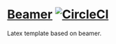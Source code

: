 # [Beamer](https://github.com/ArmageddonKnight/Beamer/releases/download/latest/main.pdf) [![CircleCI](https://circleci.com/gh/ArmageddonKnight/Beamer.svg?style=svg)](https://circleci.com/gh/ArmageddonKnight/Beamer)

Latex template based on beamer.
